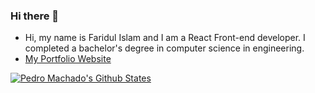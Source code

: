 ### Hi there 👋

- Hi, my name is Faridul Islam and I am a React Front-end developer. I completed a bachelor's degree in computer science in engineering.
- [My Portfolio Website](https://forid-pathan.web.app/)

[![Pedro Machado's Github States](https://github-readme-stats.vercel.app/api?username=foridpathan&show_icons=true&theme=dracula)](https://github.com/foridpathan?tab=repositories)
